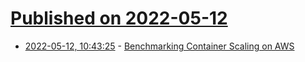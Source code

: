 # [Published on 2022-05-12](index.md)

* [2022-05-12, 10:43:25](https://news.ycombinator.com/item?id=31351993) - [Benchmarking Container Scaling on AWS](https://www.vladionescu.me/posts/scaling-containers-on-aws-in-2022/)
